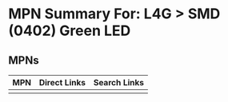 



# MPN Summary For: L4G > SMD (0402) Green LED

## MPNs
  

|MPN|Direct Links|Search Links|
| :--- | :--- | :--- |
||||
